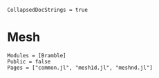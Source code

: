 ```@meta
CollapsedDocStrings = true
```

# Mesh
```@autodocs
Modules = [Bramble]
Public = false
Pages = ["common.jl", "mesh1d.jl", "meshnd.jl"]
```